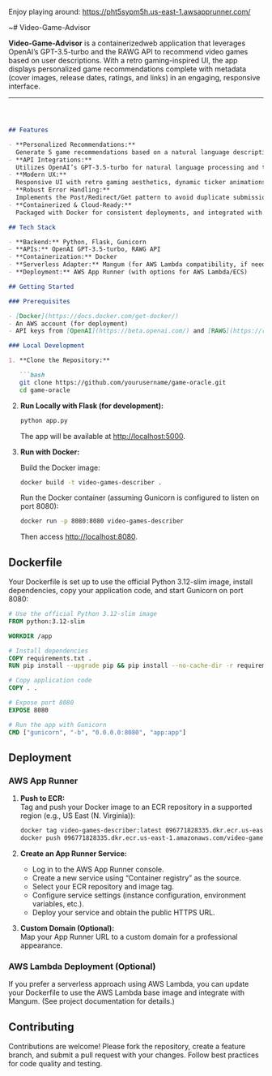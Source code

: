 
Enjoy playing around: https://pht5sypm5h.us-east-1.awsapprunner.com/

~# Video-Game-Advisor

**Video-Game-Advisor** is a containerizedweb application that leverages OpenAI’s GPT-3.5-turbo and the RAWG API to recommend video games based on user descriptions. With a retro gaming-inspired UI, the app displays personalized game recommendations complete with metadata (cover images, release dates, ratings, and links) in an engaging, responsive interface.



---

```markdown



## Features

- **Personalized Recommendations:**  
  Generate 5 game recommendations based on a natural language description. If a game title is provided, it suggests that game and related titles.
- **API Integrations:**  
  Utilizes OpenAI’s GPT-3.5-turbo for natural language processing and the RAWG API for game metadata.
- **Modern UX:**  
  Responsive UI with retro gaming aesthetics, dynamic ticker animations, and social links.
- **Robust Error Handling:**  
  Implements the Post/Redirect/Get pattern to avoid duplicate submissions and provides friendly error messages when issues occur.
- **Containerized & Cloud-Ready:**  
  Packaged with Docker for consistent deployments, and integrated with AWS App Runner for scalable, 24/7 hosting.

## Tech Stack

- **Backend:** Python, Flask, Gunicorn  
- **APIs:** OpenAI GPT-3.5-turbo, RAWG API  
- **Containerization:** Docker  
- **Serverless Adapter:** Mangum (for AWS Lambda compatibility, if needed)  
- **Deployment:** AWS App Runner (with options for AWS Lambda/ECS)

## Getting Started

### Prerequisites

- [Docker](https://docs.docker.com/get-docker/)
- An AWS account (for deployment)
- API keys from [OpenAI](https://beta.openai.com/) and [RAWG](https://rawg.io/apidocs)

### Local Development

1. **Clone the Repository:**

   ```bash
   git clone https://github.com/yourusername/game-oracle.git
   cd game-oracle
   ```

2. **Run Locally with Flask (for development):**

   ```bash
   python app.py
   ```
   
   The app will be available at [http://localhost:5000](http://localhost:5000).

3. **Run with Docker:**

   Build the Docker image:
   ```bash
   docker build -t video-games-describer .
   ```

   Run the Docker container (assuming Gunicorn is configured to listen on port 8080):
   ```bash
   docker run -p 8080:8080 video-games-describer
   ```
   
   Then access [http://localhost:8080](http://localhost:8080).

## Dockerfile

Your Dockerfile is set up to use the official Python 3.12-slim image, install dependencies, copy your application code, and start Gunicorn on port 8080:

```dockerfile
# Use the official Python 3.12-slim image
FROM python:3.12-slim

WORKDIR /app

# Install dependencies
COPY requirements.txt .
RUN pip install --upgrade pip && pip install --no-cache-dir -r requirements.txt

# Copy application code
COPY . .

# Expose port 8080
EXPOSE 8080

# Run the app with Gunicorn
CMD ["gunicorn", "-b", "0.0.0.0:8080", "app:app"]
```

## Deployment

### AWS App Runner

1. **Push to ECR:**  
   Tag and push your Docker image to an ECR repository in a supported region (e.g., US East (N. Virginia)):

   ```bash
   docker tag video-games-describer:latest 096771828335.dkr.ecr.us-east-1.amazonaws.com/video-games-describer:latest
   docker push 096771828335.dkr.ecr.us-east-1.amazonaws.com/video-games-describer:latest
   ```

2. **Create an App Runner Service:**  
   - Log in to the AWS App Runner console.
   - Create a new service using “Container registry” as the source.
   - Select your ECR repository and image tag.
   - Configure service settings (instance configuration, environment variables, etc.).
   - Deploy your service and obtain the public HTTPS URL.

3. **Custom Domain (Optional):**  
   Map your App Runner URL to a custom domain for a professional appearance.

### AWS Lambda Deployment (Optional)

If you prefer a serverless approach using AWS Lambda, you can update your Dockerfile to use the AWS Lambda base image and integrate with Mangum. (See project documentation for details.)



## Contributing

Contributions are welcome! Please fork the repository, create a feature branch, and submit a pull request with your changes. Follow best practices for code quality and testing.



